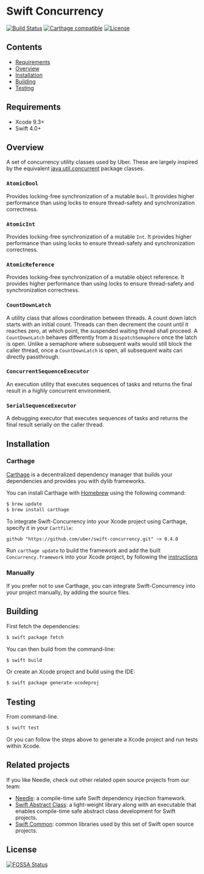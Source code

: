 # Swift Concurrency

[![Build Status](https://travis-ci.com/uber/swift-concurrency.svg?branch=master)](https://travis-ci.com/uber/swift-concurrency?branch=master)
[![Carthage compatible](https://img.shields.io/badge/Carthage-compatible-4BC51D.svg?style=flat)](https://github.com/Carthage/Carthage)
[![License](https://img.shields.io/badge/License-Apache%202.0-blue.svg)](https://opensource.org/licenses/Apache-2.0)


## Contents

- [Requirements](#requirements)
- [Overview](#overview)
- [Installation](#installation)
- [Building](#building)
- [Testing](#testing)

## Requirements

- Xcode 9.3+
- Swift 4.0+

## Overview

A set of concurrency utility classes used by Uber. These are largely inspired by the equivalent [java.util.concurrent](https://docs.oracle.com/javase/8/docs/api/java/util/concurrent/package-summary.html) package classes.

### `AtomicBool`
Provides locking-free synchronization of a mutable `Bool`. It provides higher performance than using locks to ensure thread-safety and synchronization correctness.

### `AtomicInt` 
Provides locking-free synchronization of a mutable `Int`. It provides higher performance than using locks to ensure thread-safety and synchronization correctness.

### `AtomicReference`
Provides locking-free synchronization of a mutable object reference. It provides higher performance than using locks to ensure thread-safety and synchronization correctness.

### `CountDownLatch`
A utility class that allows coordination between threads. A count down latch starts with an initial count. Threads can then decrement the count until it reaches zero, at which point, the suspended waiting thread shall proceed. A `CountDownLatch` behaves differently from a `DispatchSemaphore` once the latch is open. Unlike a semaphore where subsequent waits would still block the caller thread, once a `CountDownLatch` is open, all subsequent waits can directly passthrough.

### `ConcurrentSequenceExecutor`
An execution utility that executes sequences of tasks and returns the final result in a highly concurrent environment.

### `SerialSequenceExecutor`
A debugging executor that executes sequences of tasks and returns the final result serially on the caller thread.

## Installation

### Carthage

[Carthage](https://github.com/Carthage/Carthage) is a decentralized dependency manager that builds your dependencies and provides you with dylib frameworks.

You can install Carthage with [Homebrew](http://brew.sh/) using the following command:

```bash
$ brew update
$ brew install carthage
```

To integrate Swift-Concurrency into your Xcode project using Carthage, specify it in your `Cartfile`:

```ogdl
github "https://github.com/uber/swift-concurrency.git" ~> 0.4.0
```

Run `carthage update` to build the framework and add the built `Concurrency.framework` into your Xcode project, by following the [instructions](https://github.com/Carthage/Carthage#adding-frameworks-to-an-application)

### Manually

If you prefer not to use Carthage, you can integrate Swift-Concurrency into your project manually, by adding the source files.

## Building

First fetch the dependencies:

```bash
$ swift package fetch
```

You can then build from the command-line:

```bash
$ swift build
```

Or create an Xcode project and build using the IDE:

```bash
$ swift package generate-xcodeproj
```

## Testing

From command-line.

```bash
$ swift test
```

Or you can follow the steps above to generate a Xcode project and run tests within Xcode.

## Related projects

If you like Needle, check out other related open source projects from our team:
- [Needle](https://github.com/uber/needle): a compile-time safe Swift dependency injection framework.
- [Swift Abstract Class](https://github.com/uber/swift-abstract-class): a light-weight library along with an executable that enables compile-time safe abstract class development for Swift projects.
- [Swift Common](https://github.com/uber/swift-common): common libraries used by this set of Swift open source projects.

## License
[![FOSSA Status](https://app.fossa.io/api/projects/git%2Bgithub.com%2Fuber%2Fswift-concurrency.svg?type=large)](https://app.fossa.io/projects/git%2Bgithub.com%2Fuber%2Fswift-concurrency?ref=badge_large)
